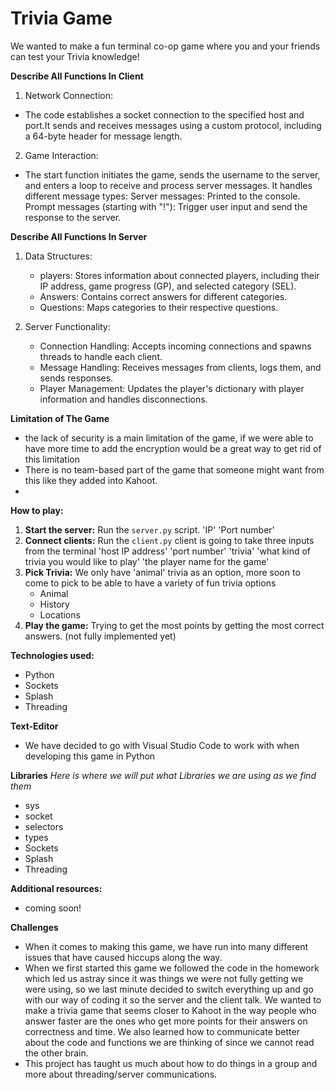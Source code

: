 # Trivia Game 

We wanted to make a fun terminal co-op game where you and your friends can test your Trivia knowledge!

**Describe All Functions In Client**
1. Network Connection:
 * The code establishes a socket connection to the specified host and port.It sends and receives messages using a custom protocol, including a 64-byte header for message length.
2. Game Interaction:
* The start function initiates the game, sends the username to the server, and enters a loop to receive and process server messages. It handles different message types:
        Server messages: Printed to the console.
        Prompt messages (starting with "!"): Trigger user input and send the response to the server.


**Describe All Functions In Server**
1. Data Structures:
   * players: Stores information about connected players, including their IP address, game progress (GP), and selected category (SEL).
   * Answers: Contains correct answers for different categories.
   * Questions: Maps categories to their respective questions.

2. Server Functionality:
   * Connection Handling: Accepts incoming connections and spawns threads to handle each client.
    * Message Handling: Receives messages from clients, logs them, and sends responses.
    * Player Management: Updates the player's dictionary with player information and handles disconnections.

**Limitation of The Game**
* the lack of security is a main limitation of the game, if we were able to have more time to add the encryption would be a great way to get rid of this limitation
* There is no team-based part of the game that someone might want from this like they added into Kahoot.
* 

**How to play:**
1. **Start the server:** Run the `server.py` script. 'IP' 'Port number'
2. **Connect clients:** Run the `client.py` client is going to take three inputs from the terminal 'host IP address' 'port number' 'trivia' 'what kind of trivia you would like to play' 'the player name for the game'
3. **Pick Trivia:** We only have 'animal' trivia as an option, more soon to come to pick to be able to have a variety of fun trivia options
   * Animal
   * History
   * Locations
4. **Play the game:** Trying to get the most points by getting the most correct answers.  (not fully implemented yet)


**Technologies used:**
* Python 
* Sockets
* Splash
* Threading

**Text-Editor**
* We have decided to go with Visual Studio Code to work with when developing this game in Python

**Libraries**
*Here is where we will put what Libraries we are using as we find them*
*  sys
* socket
* selectors
* types
* Sockets
* Splash
* Threading

**Additional resources:**
* coming soon!

**Challenges**
* When it comes to making this game, we have run into many different issues that have caused hiccups along the way.
* When we first started this game we followed the code in the homework which led us astray since it was things we were not fully getting we were using, so we last minute decided to switch everything up and go with our way of coding it so the server and the client talk. We wanted to make a trivia game that seems closer to Kahoot in the way people who answer faster are the ones who get more points for their answers on correctness and time. We also learned how to communicate better about the code and functions we are thinking of since we cannot read the other brain.
* This project has taught us much about how to do things in a group and more about threading/server communications. 
